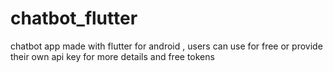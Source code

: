 # chatbot_flutter
chatbot app made with flutter for android , users can use for free or provide their own api key for more details and free tokens
